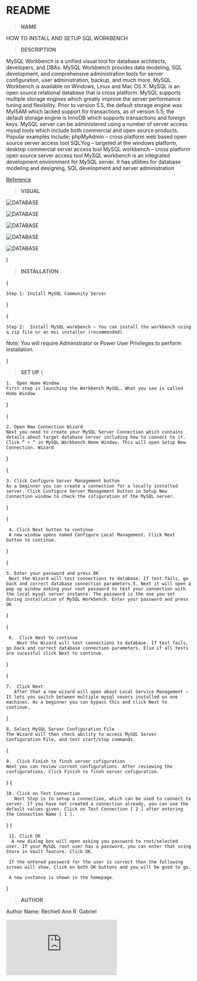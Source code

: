
# README

 > **NAME**



HOW TO INSTALL AND SETUP SQL WORKBENCH




> **DESCRIPTION**





MySQL Workbench is a unified visual tool for database architects, developers, and DBAs. MySQL Workbench provides data modeling, SQL development, and comprehensive administration tools for server configuration, user administration, backup, and much more. MySQL Workbench is available on Windows, Linux and Mac OS X.
MySQL is an open source relational database that is cross platform. MySQL supports multiple storage engines which greatly improve the server performance tuning and flexibility.
Prior to version 5.5, the default storage engine was MyISAM which lacked support for transactions, as of version 5.5; the default storage engine is InnoDB which supports transactions and foreign keys. MySQL server can be administered using a number of server access mysql tools which include both commercial and open source products. Popular examples include; 
phpMyAdmin – cross platform web based open source server access tool
SQLYog – targeted at the windows platform, desktop commercial server access tool
MySQL workbench – cross platform open source server access tool
MySQL workbench is an integrated development environment for MySQL server. It has utilities for database modeling and designing, SQL development and server administration

[Reference](https://www.guru99.com/introduction-to-mysql-workbench.html)


  > **VISUAL**
  

![DATABASE](https://i.ytimg.com/vi/ymXtS_kqO7E/maxresdefault.jpg)

![DATABASE](https://i.stack.imgur.com/Vt8gb.png)

![DATABASE](https://www.simplilearn.com/ice9/free_resources_article_thumb/MySQL_8.png)

![DATABASE](https://www.guru99.com/images/workbench-instance-3.png)

![DATABASE](https://s33046.pcdn.co/wp-content/uploads/2020/03/query-editor-window.png)

)

  > **INSTALLATION**

{

    Step 1: Install MySQL Community Server

    

}

{

    Step 2:  Install MySQL workbench – You can install the workbench using a zip file or an msi installer (recommended)

Note: You will require Administrator or Power User Privileges to perform installation.

}
 > **SET UP**
{

    
    1.  Open Home Window
    First step is launching the Workbench MySQL. What you see is called Home Window
    

}

{

    2. Open New Connection Wizard
    Next you need to create your MySQL Server Connection which contains details about target database server including how to connect to it. Click ” + “ in MySQL Workbench Home Window. This will open Setup New Connection. Wizard

}

{

    3. Click Configure Server Management button
    As a beginner you can create a connection for a locally installed server. Click Configure Server Management button in Setup New Connection window to check the cofiguration of the MySQL server.

}

{


     4. Click Next button to continue
     A new window opens named Configure Local Management. Click Next button to continue.

}

{

    5. Enter your password and press OK
     Next the Wizard will test connections to database. If test fails, go back and correct database connection parameters.5. Next it will open a pop up window asking your root password to test your connection with the local mysql server instance. The password is the one you set during installation of MySQL Workbench. Enter your password and press OK

}

{

     6.  Click Next to continue
        Next the Wizard will test connections to database. If test fails, go back and correct database connection parameters. Else if all tests are sucessful click Next to continue.

}

{


    7.  Click Next
       After that a new wizard will open about Local Service Management – It lets you switch between multiple mysql severs installed on one machines. As a beginner you can bypass this and click Next to continue.
  
}

    8. Select MySQL Server Configuration File
    The Wizard will then check ability to access MySQL Server Configuration File, and test start/stop commands.
{
    
    9.  Click Finish to finsh server cofiguration
    Next you can review current configurations. After reviewing the configurations, Click Finish to finsh server cofiguration.


}
{


    10. Click on Test Connection
       Next Step is to setup a connection, which can be used to connect to server. If you have not created a connection already, you can use the default values given. Click on Test Connection [ 2 ] after entering the Connection Name [ 1 ].



}
{


     11. Click OK
      A new dialog box will open asking you password to root/selected user. If your MySQL root user has a password, you can enter that using Store in Vault feature. Click OK.

     If the entered password for the user is correct then the following screen will show. Click on both OK buttons and you will be good to go.
     
     A new instance is shown in the homepage.
}

> **AUTHOR**

Author Name: Rechiell Ann R. Gabriel

![DATABASE](https://www.facebook.com/profile.php?id=100009181975728)
